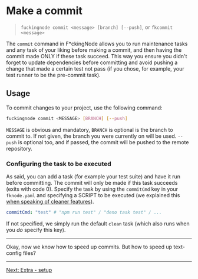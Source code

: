 # Make a commit

> `fuckingnode commit <message> [branch] [--push]`, or `fkcommit <message>`

The `commit` command in F\*ckingNode allows you to run maintenance tasks and any task of your liking before making a commit, and then having the commit made ONLY if these task succeed. This way you ensure you didn't forget to update dependencies before committing and avoid pushing a change that made a certain test not pass (if you chose, for example, your test runner to be the pre-commit task).

## Usage

To commit changes to your project, use the following command:

```bash
fuckingnode commit <MESSAGE> [BRANCH] [--push]
```

`MESSAGE` is obvious and mandatory, `BRANCH` is optional is the branch to commit to. If not given, the branch you were currently on will be used. `--push` is optional too, and if passed, the commit will be pushed to the remote repository.

### Configuring the task to be executed

As said, you can add a task (for example your test suite) and have it run before committing. The commit will only be made if this task succeeds (exits with code 0). Specify the task by using the `commitCmd` key in your `fknode.yaml` and specifying a SCRIPT to be executed (we explained this [when speaking of cleaner features](usage.md#linting-your-code---lint)).

```yaml
commitCmd: "test" # "npm run test" / "deno task test" / ...
```

If not specified, we simply run the default `clean` task (which also runs when you _do_ specify this key).

---

Okay, now we know how to speed up commits. But how to speed up text-config files?

---

[Next: Extra - setup](setup.md)
